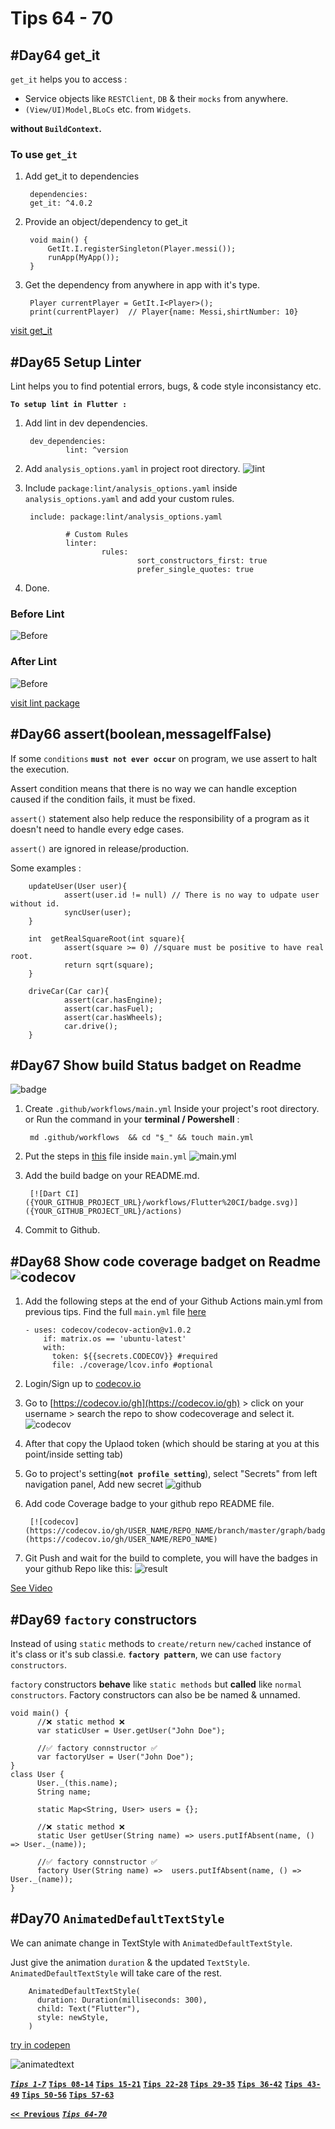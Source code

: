 # Tips 64 - 70

## #Day64 get_it

`get_it` helps you to access :

- Service objects like `RESTClient`, `DB` & their `mocks` from anywhere.
- `(View/UI)Model,BLoCs` etc. from `Widgets`.

**without `BuildContext`.**

### To use `get_it`

1. Add get_it to dependencies

        dependencies:
        get_it: ^4.0.2

2. Provide an object/dependency to get_it

        void main() {
            GetIt.I.registerSingleton(Player.messi());
            runApp(MyApp());
        }

3. Get the dependency from anywhere in app with it's type.

        Player currentPlayer = GetIt.I<Player>();
        print(currentPlayer)  // Player{name: Messi,shirtNumber: 10}

[visit get_it](https://pub.dev/packages/get_it#-readme-tab-)

## #Day65 Setup Linter

Lint helps you to find potential errors, bugs, & code style inconsistancy etc.

__`To setup lint in Flutter :`__

1. Add lint in dev dependencies.

        dev_dependencies:
                lint: ^version

2. Add `analysis_options.yaml` in project root directory.
![lint](assets/65lint.png)

3. Include `package:lint/analysis_options.yaml` inside `analysis_options.yaml` and add your custom rules.

        include: package:lint/analysis_options.yaml

                # Custom Rules
                linter:
                        rules:
                                sort_constructors_first: true
                                prefer_single_quotes: true

4. Done.

### Before Lint

![Before](assets/65lintbefore.png)

### After Lint

![Before](assets/65afterlint.png)

[visit lint package](https://pub.dev/packages/lint)

## #Day66 assert(boolean,messageIfFalse)

If some `conditions` __`must not ever occur`__ on program, we use assert to halt the execution.

Assert condition means that there is no way we can handle exception caused if the condition fails, it must be fixed.

`assert()` statement also help reduce the responsibility of a program as it doesn't need to handle every edge cases.

`assert()` are ignored in release/production.

Some examples :

        updateUser(User user){
                assert(user.id != null) // There is no way to udpate user without id.
                syncUser(user);
        }

        int  getRealSquareRoot(int square){
                assert(square >= 0) //square must be positive to have real root.
                return sqrt(square);
        }

        driveCar(Car car){
                assert(car.hasEngine);
                assert(car.hasFuel);
                assert(car.hasWheels);
                car.drive();
        }

## #Day67 Show build Status badget on Readme

![badge](assets/67cibadge.png)

1. Create `.github/workflows/main.yml` Inside your project's root directory. or Run the command in your **terminal / Powershell** :

        md .github/workflows  && cd "$_" && touch main.yml

2. Put the steps in [this](https://gist.github.com/erluxman/ac4916fedc3b37982181b0a631561d20) file inside `main.yml`
![main.yml](assets/67mainyml.png)

3. Add the build badge on your README.md.

        [![Dart CI]({YOUR_GITHUB_PROJECT_URL}/workflows/Flutter%20CI/badge.svg)]({YOUR_GITHUB_PROJECT_URL}/actions)

4. Commit to Github.

## #Day68 Show code coverage badget on Readme ![codecov](https://codecov.io/gh/erluxman/productive/branch/master/graph/badge.svg)

1. Add the following steps at the end of your Github Actions  main.yml from previous tips.
Find the full `main.yml` file [here](https://github.com/erluxman/productive/blob/master/.github/workflows/main.yml)

       - uses: codecov/codecov-action@v1.0.2
           if: matrix.os == 'ubuntu-latest'
           with:
             token: ${{secrets.CODECOV}} #required
             file: ./coverage/lcov.info #optional 

2. Login/Sign up to [codecov.io](https://codecov.io/)
3. Go to [https://codecov.io/gh](https://codecov.io/gh) > click on your username > search the repo to show codecoverage and select it.
![codecov](assets/68codecov.gif)

4. After that copy the Uplaod token (which should be staring at you at this point/inside setting tab)
5. Go to project's setting(__`not profile setting`__), select "Secrets" from left navigation panel, Add new secret
![github](assets/68gh.gif)

6. Add code Coverage badge to your github repo README file.

        [![codecov](https://codecov.io/gh/USER_NAME/REPO_NAME/branch/master/graph/badge.svg)](https://codecov.io/gh/USER_NAME/REPO_NAME)

7. Git Push and wait for the build to complete, you will have the badges in your github Repo like this:
![result](assets/68result.png)

[See Video](https://www.youtube.com/watch?v=r4NQNSRWgY8)

## #Day69 `factory` constructors

Instead of using `static` methods to `create/return` `new/cached` instance of it's class or it's sub classi.e. __`factory pattern`__, we can use `factory constructors`.

`factory` constructors **behave** like `static methods` but **called** like `normal constructors`. Factory constructors can also be be named & unnamed.

    void main() {
          //❌ static method ❌ 
          var staticUser = User.getUser("John Doe");

          //✅ factory connstructor ✅
          var factoryUser = User("John Doe");
    }
    class User {
          User._(this.name);
          String name;
          
          static Map<String, User> users = {};

          //❌ static method ❌ 
          static User getUser(String name) => users.putIfAbsent(name, () => User._(name));
          
          //✅ factory connstructor ✅
          factory User(String name) =>  users.putIfAbsent(name, () => User._(name));
    }

## #Day70 `AnimatedDefaultTextStyle`

We can animate change in TextStyle with `AnimatedDefaultTextStyle`.

Just give the animation `duration` & the updated `TextStyle`. `AnimatedDefaultTextStyle` will take care of the rest.

        AnimatedDefaultTextStyle(
          duration: Duration(milliseconds: 300),
          child: Text("Flutter"),
          style: newStyle,
        )

[try in codepen](https://codepen.io/erluxman/pen/XWXKBJP)

![animatedtext](assets/70textanim.gif)

[___`Tips 1-7`___](README.md)
[__`Tips 08-14`__](week02.md)
[__`Tips 15-21`__](week03.md)
[__`Tips 22-28`__](week04.md)
[__`Tips 29-35`__](week05.md)
[__`Tips 36-42`__](week06.md)
[__`Tips 43-49`__](week07.md)
[__`Tips 50-56`__](week08.md)
[__`Tips 57-63`__](week09.md)

[__`<< Previous`__](week09.md)
[___`Tips 64-70`___](week10.md)
